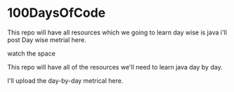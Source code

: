 # 100DaysOfCode

This repo will have all resources which we going to learn day wise is java
i'll post Day wise metrial here.

watch the space

This repo will have all of the resources we'll need to learn java day by day. 

I'll upload the day-by-day metrical here.

